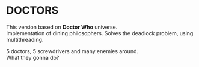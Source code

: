 DOCTORS
=======

This version based on **Doctor Who** universe.  
Implementation of dining philosophers. Solves the deadlock problem, using multithreading.

5 doctors, 5 screwdrivers and many enemies around.  
What they gonna do?
